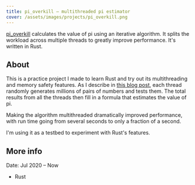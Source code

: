 ```yaml
---
title: pi_overkill — multithreaded pi estimator
cover: /assets/images/projects/pi_overkill.png
---
```


[pi_overkill](https://github.com/JonLiuFYI/pi_overkill) calculates the value of pi using an iterative algorithm. It splits the workload across multiple threads to greatly improve performance. It's written in Rust.
<!--more-->

## About
This is a practice project I made to learn Rust and try out its multithreading and memory safety features. As I describe in [this blog post](/pi_overkill/2020/07/26/pi_overkill.html#algorithm), each thread randomly generates millions of pairs of numbers and tests them. The total results from all the threads then fill in a formula that estimates the value of pi.

Making the algorithm multithreaded dramatically improved performance, with run time going from several seconds to only a fraction of a second.

I'm using it as a testbed to experiment with Rust's features.

## More info
Date: Jul 2020 ­– Now

* Rust
